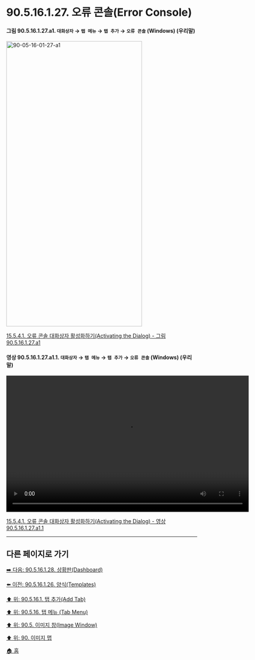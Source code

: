 # 90.5.16.1.27. 오류 콘솔(Error Console)

<a id="90-05-16-01-27-a1"></a>

#### 그림 90.5.16.1.27.a1. `대화상자` → `탭 메뉴` → `탭 추가` → `오류 콘솔` (Windows) (우리말)
<img width="358" height="754" alt="90-05-16-01-27-a1" src="https://github.com/user-attachments/assets/8c90cb7a-fb27-4aa8-9cfb-b0be9ec0940d" />

[15.5.4.1. 오류 콘솔 대화상자 활성화하기(Activating the Dialog) - 그림 90.5.16.1.27.a1](./15-05-04-01-activating_the_dialog.md#90-05-16-01-27-a1)

<a id="90-05-16-01-27-a1-01"></a>

#### 영상 90.5.16.1.27.a1.1. `대화상자` → `탭 메뉴` → `탭 추가` → `오류 콘솔` (Windows) (우리말)
<video controls="controls" width="640" height="360" src="https://github.com/user-attachments/assets/9fb47477-002b-416a-ac7c-c80e9a39ab39"></video>

[15.5.4.1. 오류 콘솔 대화상자 활성화하기(Activating the Dialog) - 영상 90.5.16.1.27.a1.1](./15-05-04-01-activating_the_dialog.md#90-05-16-01-27-a1-01)

***

## 다른 페이지로 가기

[➡️ 다음: 90.5.16.1.28. 상황판(Dashboard)](./90-05-16-01-28-dashboard.md)

[⬅️ 이전: 90.5.16.1.26. 양식(Templates)](./90-05-16-01-26-templates.md)

[⬆️ 위: 90.5.16.1. 탭 추가(Add Tab)](./90-05-16-01-00-add_tab.md)

[⬆️ 위: 90.5.16. 탭 메뉴 (Tab Menu)](./90-05-16-00-tab_menu.md)

[⬆️ 위: 90.5. 이미지 창(Image Window)](./90-05-00-image_window.md)

[⬆️ 위: 90. 이미지 맵](./90-00-image-map.md)

[🏠 홈](./00-home.md)